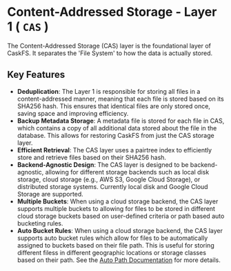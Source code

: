 # Content-Addressed Storage - Layer 1 ( `CAS` )

The Content-Addressed Storage (CAS) layer is the foundational layer of CaskFS.  It separates the 'File System' to how the data is actually stored.

## Key Features

 - **Deduplication**: The Layer 1 is responsible for storing all files in a content-addressed manner, meaning that each file is stored based on its SHA256 hash. This ensures that identical files are only stored once, saving space and improving efficiency. 
 - **Backup Metadata Storage**: A metadata file is stored for each file in CAS, which contains a copy of all additional data stored about the file in the database.  This allows for restoring CaskFS from just the CAS storage layer.  
 - **Efficient Retrieval**: The CAS layer uses a pairtree index to efficiently store and retrieve files based on their SHA256 hash.
 - **Backend-Agnostic Design**: The CAS layer is designed to be backend-agnostic, allowing for different storage backends such as local disk storage, cloud storage (e.g., AWS S3, Google Cloud Storage), or distributed storage systems.  Currently local disk and Google Cloud Storage are supported.
 - **Multiple Buckets**: When using a cloud storage backend, the CAS layer supports multiple buckets to allowing for files to be stored in different cloud storage buckets based on user-defined criteria or path based auto bucketing rules.
 - **Auto Bucket Rules**: When using a cloud storage backend, the CAS layer supports auto bucket rules which allow for files to be automatically assigned to buckets based on their file path.  This is useful for storing different filess in different geographic locations or storage classes based on their path. See the [Auto Path Documentation](auto-path.md) for more details.